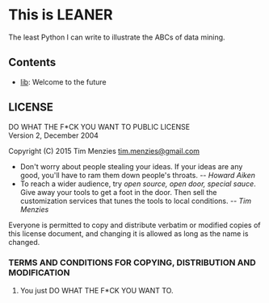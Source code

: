 # This is LEANER

The least Python I can write to illustrate the ABCs of data mining.

## Contents


+ [lib](lib.md):  Welcome to the future

## LICENSE

DO WHAT THE F*CK YOU WANT TO PUBLIC LICENSE   
Version 2, December 2004   

Copyright (C) 2015 Tim Menzies <tim.menzies@gmail.com> 

+ Don't worry about people stealing your ideas. If
  your ideas are any good, you'll have to ram them
  down people's throats. _-- Howard Aiken_
+ To reach a wider audience, try _open source, open door, special sauce_. 
  Give away your tools to get a foot in the door. Then sell the
  customization services that tunes the tools to local conditions. _-- Tim Menzies_
 
Everyone is permitted to copy and distribute
verbatim or modified copies of this license
document, and changing it is allowed as long as the
name is changed.

### TERMS AND CONDITIONS FOR COPYING, DISTRIBUTION AND MODIFICATION 

1. You just DO WHAT THE F*CK YOU WANT TO.


